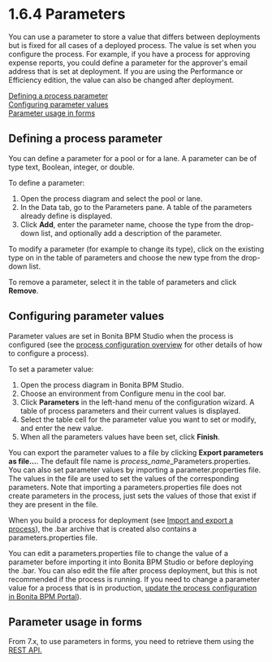 # 1.6.4 Parameters

You can use a parameter to store a value that differs between deployments but is fixed for all cases of a deployed process. 
The value is set when you configure the process. For example, 
if you have a process for approving expense reports, you could define a parameter for the approver's email address that is set at deployment. 
If you are using the Performance or Efficiency edition, the value can also be changed after deployment. 

[Defining a process parameter](#defining_a_process_parameter)  
[Configuring parameter values](#configuring_parameter_values)  
[Parameter usage in forms](#parameter_usage_in_forms)

## Defining a process parameter

You can define a parameter for a pool or for a lane. A parameter can be of type text, Boolean, integer, or double.

To define a parameter:

1. Open the process diagram and select the pool or lane.
2. In the Data tab, go to the Parameters pane. A table of the parameters already define is displayed.
3. Click **Add**, enter the parameter name, choose the type from the drop-down list, and optionally add a description of the parameter.

To modify a parameter (for example to change its type), click on the existing type on in the table of parameters and choose the new type from the drop-down list.

To remove a parameter, select it in the table of parameters and click **Remove**.

## Configuring parameter values

Parameter values are set in Bonita BPM Studio when the process is configured (see the [process configuration overview](/process-configuration-overview.html) for other details of how to configure a process).

To set a parameter value:

1. Open the process diagram in Bonita BPM Studio.
2. Choose an environment from Configure menu in the cool bar.
3. Click **Parameters** in the left-hand menu of the configuration wizard. A table of process parameters and their current values is displayed.
4. Select the table cell for the parameter value you want to set or modify, and enter the new value.
5. When all the parameters values have been set, click **Finish**.

You can export the parameter values to a file by clicking **Export parameters as file...**. The default file name is _process\_name_\_Parameters.properties. 
You can also set parameter values by importing a parameter.properties file. The values in the file are used to set the values of the corresponding parameters. 
Note that importing a parameters.properties file does not create parameters in the process, just sets the values of those that exist if they are present in the file.

When you build a process for deployment (see [Import and export a process](/import-and-export-a-process.html)), the .bar archive that is 
created also contains a parameters.properties file.

You can edit a parameters.properties file to change the value of a parameter before importing it into Bonita BPM Studio or before deploying the .bar. 
You can also edit the file after process deployment, but this is not recommended if the process is running. If you need to
change a parameter value for a process that is in production, [update the process configuration in Bonita BPM Portal](/processes.html#modpar)).

## Parameter usage in forms

From 7.x, to use parameters in forms, you need to retrieve them using the [REST API.](/bpm-api.html#processparameter)